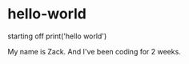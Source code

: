 # hello-world
starting off
print('hello world')

My name is Zack. And I've been coding for 2 weeks.
